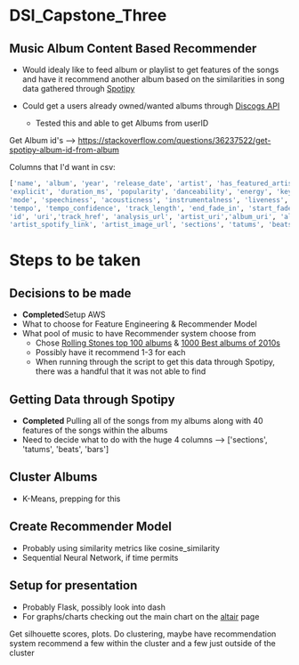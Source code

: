 # DSI_Capstone_Three

## Music Album Content Based Recommender

* Would idealy like to feed album or playlist to get features of the songs and have it recommend another album based on the similarities in song data gathered through [Spotipy](https://spotipy.readthedocs.io/en/2.18.0/#examples)

* Could get a users already owned/wanted albums through [Discogs API](https://www.discogs.com/developers)
  * Tested this and able to get Albums from userID

Get Album id's --> https://stackoverflow.com/questions/36237522/get-spotipy-album-id-from-album


Columns that I'd want in csv:

```python
['name', 'album', 'year', 'release_date', 'artist', 'has_featured_artist', 'featured_artists', 'artist_genres', 'artist_popularity', 'followers', 'track_number', 'tracks_on_album', 'album_label', 
'explicit', 'duration_ms', 'popularity', 'danceability', 'energy', 'key', 'loudness', 
'mode', 'speechiness', 'acousticness', 'instrumentalness', 'liveness', 'valence', 
'tempo', 'tempo_confidence', 'track_length', 'end_fade_in', 'start_fade_out', 'end_silence_time', 
'id', 'uri','track_href', 'analysis_url', 'artist_uri','album_uri', 'album_image_url',
'artist_spotify_link', 'artist_image_url', 'sections', 'tatums', 'beats', 'bars']
```

# Steps to be taken

## Decisions to be made

* **Completed**Setup AWS
* What to choose for Feature Engineering & Recommender Model
* What pool of music to have Recommender system choose from
    * Chose [Rolling Stones top 100 albums](https://www.besteveralbums.com/thechart.php?c=62479) & [1000 Best albums of 2010s](https://www.besteveralbums.com/yearstats.php?y=201&f=&fv=&orderby=InfoRankScore&sortdir=DESC&page=2)
    * Possibly have it recommend 1-3 for each
    * When running through the script to get this data through Spotipy, there was a handful that it was not able to find

## Getting Data through Spotipy

* **Completed** Pulling all of the songs from my albums along with 40 features of the songs within the albums
* Need to decide what to do with the huge 4 columns --> ['sections', 'tatums', 'beats', 'bars']

## Cluster Albums

* K-Means, prepping for this

## Create Recommender Model

* Probably using similarity metrics like cosine_similarity
* Sequential Neural Network, if time permits

## Setup for presentation

* Probably Flask, possibly look into dash
* For graphs/charts checking out the main chart on the [altair](https://github.com/altair-viz/altair) page

Get silhouette scores, plots. Do clustering, maybe have recommendation system recommend a few within the cluster and a few just outside of the cluster